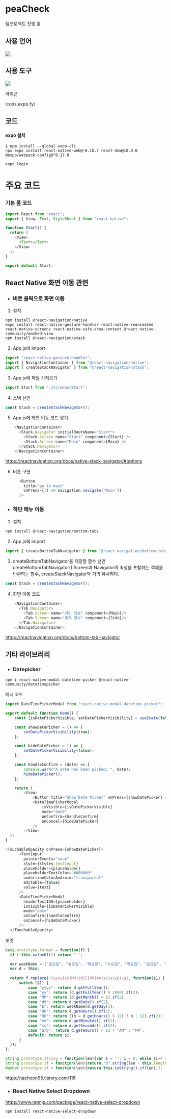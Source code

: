 # peaCheck

팀프로젝트 진행 중


## 사용 언어

<img src="https://img.shields.io/badge/ReactNative-61DAFB?style=flat-square&logo=React&logoColor=white"/></a>




## 사용 도구
<p>
  <img src="https://img.shields.io/badge/Visual Studio Code-007ACC?style=flat-square&logo=Visual Studio Code&logoColor=white"/></a>
</p>

아이콘

icons.expo.fyi

## 코드

#### expo 설치
```
$ npm install --global expo-cli
npx expo install react-native-web@~0.18.7 react-dom@18.0.0 @expo/webpack-config@^0.17.0
```
```
expo login
```

# 주요 코드

### 기본 폼 코드
```javascript
import React from "react";
import { View, Text, StyleSheet } from "react-native";

function Start() {
  return (
    <View>
      <Text></Text>
    </View>
  );
}

export default Start;
```

## React Native 화면 이동 관련
+ ### 버튼 클릭으로 화면 이동
1. 설치
```
npm install @react-navigation/native
expo install react-native-gesture-handler react-native-reanimated react-native-screens react-native-safe-area-context @react-native-community/masked-view
npm install @react-navigation/stack
```
2. App.js에 import
```javascript
import "react-native-gesture-handler";
import { NavigationContainer } from "@react-navigation/native";
import { createStackNavigator } from "@react-navigation/stack";
```
3. App.js에 파일 가져오기
```javascript
import Start from "./screens/Start";
```
4. 스택 선언
```javascript
const Stack = createStackNavigator();
```
5. App.js에 화면 이동 코드 넣기
```javascript
    <NavigationContainer>
      <Stack.Navigator initialRouteName="Start">
        <Stack.Screen name="Start" component={Start} />
        <Stack.Screen name="Main" component={Main} />
      </Stack.Navigator>
    </NavigationContainer>
```
https://reactnavigation.org/docs/native-stack-navigator/#options

6. 버튼 구현
```javascript
      <Button 
        title="go to main" 
        onPress={() => navigation.navigate('Main')}
      />
```
+ ### 하단 메뉴 이동
1. 설치
```
npm install @react-navigation/bottom-tabs
```
2. App.js에 import
```javascript
import { createBottomTabNavigator } from "@react-navigation/bottom-tabs";
```

3. createBottomTabNavigator를 저장할 함수 선언
createBottomTabNavigator():Screen과 Navigator의 속성을 포함하는 객체를 반환하는 함수, createStackNavigator와 거의 유사하다.
```javascript
const Stack = createStackNavigator();
```
4. 화면 이동 코드
```javascript
    <NavigationContainer>
      <Tab.Navigator>
        <Tab.Screen name="개인 정보" component={Main}/>
        <Tab.Screen name="추가 정보" component={Side}/>
      </Tab.Navigator>
    </NavigationContainer>
```
https://reactnavigation.org/docs/bottom-tab-navigator

## 기타 라이브러리

+ ### Datepicker

```
npm i react-native-modal-datetime-picker @react-native-community/datetimepicker
```

예시 코드

```javascript
import DateTimePickerModal from "react-native-modal-datetime-picker";

export default function Home() {
    const [isDatePickerVisible, setDatePickerVisibility] = useState(false);

    const showDatePicker = () => {
        setDatePickerVisibility(true);
    };

    const hideDatePicker = () => {
        setDatePickerVisibility(false);
    };

    const handleConfirm = (date) => {
        console.warn("A date has been picked: ", date);
        hideDatePicker();
    };

    return (
        <View>
            <Button title="Show Date Picker" onPress={showDatePicker} />
            <DateTimePickerModal
                isVisible={isDatePickerVisible}
                mode="date"
                onConfirm={handleConfirm}
                onCancel={hideDatePicker}
            />
        </View>
  );
}
```
```javascript
<TouchableOpacity onPress={showDatePicker}>
      <TextInput
        pointerEvents="none"
        style={styles.textInput}
        placeholder={placeholder}
        placeholderTextColor="#000000"
        underlineColorAndroid="transparent"
        editable={false}
        value={text}
      />
      <DateTimePickerModal
        headerTextIOS={placeholder}
        isVisible={isDatePickerVisible}
        mode="date"
        onConfirm={handleConfirm}
        onCancel={hideDatePicker}
      />
  </TouchableOpacity>	
  ```
  
  포멧
  ```javascript
  Date.prototype.format = function(f) {
    if (!this.valueOf()) return " ";
 
    var weekName = ["일요일", "월요일", "화요일", "수요일", "목요일", "금요일", "토요일"];
    var d = this;
     
    return f.replace(/(yyyy|yy|MM|dd|E|hh|mm|ss|a\/p)/gi, function($1) {
        switch ($1) {
            case "yyyy": return d.getFullYear();
            case "yy": return (d.getFullYear() % 1000).zf(2);
            case "MM": return (d.getMonth() + 1).zf(2);
            case "dd": return d.getDate().zf(2);
            case "E": return weekName[d.getDay()];
            case "HH": return d.getHours().zf(2);
            case "hh": return ((h = d.getHours() % 12) ? h : 12).zf(2);
            case "mm": return d.getMinutes().zf(2);
            case "ss": return d.getSeconds().zf(2);
            case "a/p": return d.getHours() < 12 ? "AM" : "PM";
            default: return $1;
        }
    });
};
 
String.prototype.string = function(len){var s = '', i = 0; while (i++ < len) { s += this; } return s;};
String.prototype.zf = function(len){return "0".string(len - this.length) + this;};
Number.prototype.zf = function(len){return this.toString().zf(len);};
  ```
  
  https://taehoon95.tistory.com/116
  
  + ### React Native Select Dropdown

https://www.npmjs.com/package/react-native-select-dropdown

```
npm install react-native-select-dropdown
```

